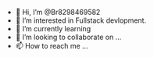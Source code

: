 - 👋 Hi, I’m @Br8298469582
- 👀 I’m interested in Fullstack devlopment.
- 🌱 I’m currently learning 
- 💞️ I’m looking to collaborate on ...
- 📫 How to reach me ...

<!---
Br8298469582/Br8298469582 is a ✨ special ✨ repository because its `README.md` (this file) appears on your GitHub profile.
You can click the Preview link to take a look at your changes.
--->
